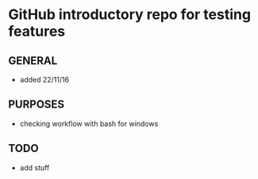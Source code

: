 # GitHub introductory repo for testing features
## GENERAL
* added 22/11/16
## PURPOSES
* checking workflow with bash for windows
## TODO
* add stuff
